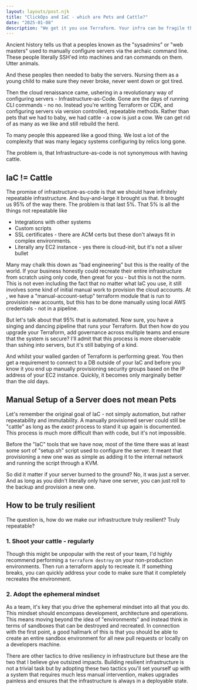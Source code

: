 ```yaml
---
layout: layouts/post.njk
title: "ClickOps and IaC - which are Pets and Cattle?"
date: "2025-01-08"
description: "We get it you use Terraform. Your infra can be fragile though. Just saying..."
---
```


Ancient history tells us that a peoples known as the "sysadmins" or "web masters" used to manually configure servers via the archaic command line. These people literally SSH'ed into machines and ran commands on them. Utter animals.

And these peoples then needed to baby the servers. Nursing them as a young child to make sure they never broke, never went down or got tired.

Then the cloud renaissance came, ushering  in a revolutionary way of configuring servers - Infrastructure-as-Code. Gone are the days of running CLI commands - no no. Instead you're writing Terraform or CDK, and configuring servers via version controlled, repeatable methods. Rather than pets that we had to baby, we had cattle - a cow is just a cow. We can get rid of as many as we like and still rebuild the herd.

To many people this appeared like a good thing. We lost a lot of the complexity that was many legacy systems configuring by relics long gone.

The problem is, that Infrastructure-as-code is not synonymous with having cattle.

## IaC != Cattle
The promise of infrastructure-as-code is that we should have infinitely repeatable infrastructure. And buy-and-large it brought us that. It brought us 95% of the way there. The problem is that last 5%.
That 5% is all the things not repeatable like
- Integrations with other systems
- Custom scripts
- SSL certificates - there are ACM certs but these don't always fit in complex environments.
- Literally any EC2 instance - yes there is cloud-init, but it's not a silver bullet

Many may chalk this down as "bad engineering" but this is the reality of the world. If your business honestly could recreate their entire infrastructure from scratch using only code, then great for you - but this is not the norm.
This is not even including the fact that no matter what IaC you use, it still involves some kind of initial manual work to provision the cloud accounts. At <day job>, we have a "manual-account-setup" terraform module that is run to provision new accounts, but this has to be done manually using local AWS credentials - not in a pipeline.

But let's talk about that 95% that is automated. Now sure, you have a singing and dancing pipeline that runs your Terraform. But then how do you upgrade your Terraform, add governance across multiple teams and ensure that the system is secure? I'll admit that this process is more observable than sshing into servers, but it's still babying of a kind.

And whilst your walled garden of Terraform is performing great. You then get a requirement to connect to a DB outside of your IaC and before you know it you end up manually provisioning security groups based on the IP address of your EC2 instance. Quickly, it becomes only marginally better than the old days.

## Manual Setup of a Server does not mean Pets
Let's remember the original goal of IaC - not simply automation, but rather repeatability and immutability. A manually provisioned server could still be "cattle" as long as the *exact* process to stand it up again is documented.
This process is much more difficult than with code, but it's not impossible.

Before the "IaC" tools that we have now, most of the time there was at least some sort of "setup.sh" script used to configure the server. It meant that provisioning a new one was as simple as adding it to the internal network and running the script through a KVM.

So did it matter if your server burned to the ground? No, it was just a server. And as long as you didn't literally only have one server, you can just roll to the backup and provision a new one.

## How to be truly resilient
The question is, how do we make our infrastructure truly resilient? Truly repeatable?

### 1. Shoot your cattle - regularly
Though this might be unpopular with the rest of your team, I'd highly recommend performing a `terraform destroy` on your non-production environments. Then run a terraform apply to recreate it. If something breaks, you can quickly address your code to make sure that it completely recreates the environment.

### 2. Adopt the ephemeral mindset
As a team, it's key that you drive the ephemeral mindset into all that you do. This mindset should encompass development, architecture and operations.
This means moving beyond the idea of "environments" and instead think in terms of sandboxes that can be destroyed and recreated. In connection with the first point, a good hallmark of this is that you should be able to create an entire sandbox environment for all new pull requests or locally on a developers machine.

There are other tactics to drive resiliency in infrastructure but these are the two that I believe give outsized impacts. Building resilient infrastructure is not a trivial task but by adopting these two tactics you'll set yourself up with a system that requires much less manual intervention, makes upgrades painless and ensures that the infrastructure is always in a deployable state.
